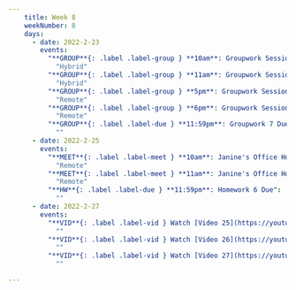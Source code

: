 ```yaml
---
    title: Week 8 
    weekNumber: 8
    days:
      - date: 2022-2-23
        events:
          "**GROUP**{: .label .label-group } **10am**: Groupwork Session":
            "Hybrid"
          "**GROUP**{: .label .label-group } **11am**: Groupwork Session":
            "Hybrid"
          "**GROUP**{: .label .label-group } **5pm**: Groupwork Session":
            "Remote"
          "**GROUP**{: .label .label-group } **6pm**: Groupwork Session":
            "Remote"
          "**GROUP**{: .label .label-due } **11:59pm**: Groupwork 7 Due":
            ""
      - date: 2022-2-25
        events:
          "**MEET**{: .label .label-meet } **10am**: Janine's Office Hours":
            "Remote"
          "**MEET**{: .label .label-meet } **11am**: Janine's Office Hours":
            "Remote"
          "**HW**{: .label .label-due } **11:59pm**: Homework 6 Due":
            ""
      - date: 2022-2-27
        events:
          "**VID**{: .label .label-vid } Watch [Video 25](https://youtu.be/AUiX4gWWsuE). [Blank slides](resources/lecture/lecture25.pdf). [Filled slides](resources/lecture/lecture25_annotated.pdf).":
            ""
          "**VID**{: .label .label-vid } Watch [Video 26](https://youtu.be/WLQMoA4ZAus). [Blank slides](resources/lecture/lecture26.pdf). [Filled slides](resources/lecture/lecture26_annotated.pdf).":
            ""
          "**VID**{: .label .label-vid } Watch [Video 27](https://youtu.be/4tGtziW901Y). [Blank slides](resources/lecture/lecture27.pdf). [Filled slides](resources/lecture/lecture27_annotated.pdf).":
            ""

---
```

